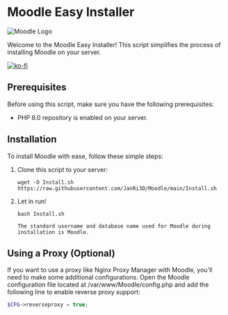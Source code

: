 # Moodle Easy Installer

![Moodle Logo](https://download.moodle.org/theme/moodleorg/pix/moodle_logo_TM.svg)

Welcome to the Moodle Easy Installer! This script simplifies the process of installing Moodle on your server.

[![ko-fi](https://ko-fi.com/img/githubbutton_sm.svg)](https://ko-fi.com/B0B7P5P98)

## Prerequisites

Before using this script, make sure you have the following prerequisites:

- PHP 8.0 repository is enabled on your server.

## Installation

To install Moodle with ease, follow these simple steps:

1. Clone this script to your server:

   ```shell
   wget -O Install.sh https://raw.githubusercontent.com/JanRi3D/Moodle/main/Install.sh

2. Let in run!

   ```shell
   bash Install.sh

   The standard username and database name used for Moodle during installation is Moodle.

## Using a Proxy (Optional)
If you want to use a proxy like Nginx Proxy Manager with Moodle, you'll need to make some additional configurations. Open the Moodle configuration file located at /var/www/Moodle/config.php and add the following line to enable reverse proxy support:
   ```php
   $CFG->reverseproxy = true;

